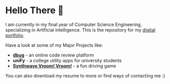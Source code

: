 # Hello There 👋

I am currently in my final year of Computer Science Engineering, specializing in Artificial intelligence. This is the repository for my [digital portfolio](aaryamann171.github.io).<br>

Have a look at some of my Major Projects like:

- [**dbug**](https://github.com/Aaryamann171/dbug-django) - an online code review platform
- **uniFy** - a college utility apps for university students
- [**Synthwave Vroom! Vroom!**](https://github.com/Aaryamann171/Synthwave-Vroom-Vroom) - a fun driving game

You can also download my resume to more or find ways of contacting me :)
